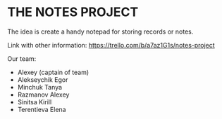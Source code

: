 # THE NOTES PROJECT

The idea is create a handy notepad for storing records or notes.

Link with other information: https://trello.com/b/a7az1G1s/notes-project

Our team:
 * Alexey (captain of team)
 * Alekseychik Egor
 * Minchuk Tanya
 * Razmanov Alexey
 * Sinitsa Kirill
 * Terentieva Elena
